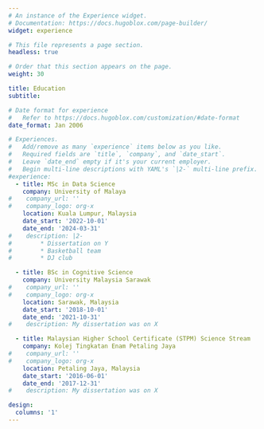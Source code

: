 ```yaml
---
# An instance of the Experience widget.
# Documentation: https://docs.hugoblox.com/page-builder/
widget: experience

# This file represents a page section.
headless: true

# Order that this section appears on the page.
weight: 30

title: Education
subtitle:

# Date format for experience
#   Refer to https://docs.hugoblox.com/customization/#date-format
date_format: Jan 2006

# Experiences.
#   Add/remove as many `experience` items below as you like.
#   Required fields are `title`, `company`, and `date_start`.
#   Leave `date_end` empty if it's your current employer.
#   Begin multi-line descriptions with YAML's `|2-` multi-line prefix.
#experience:
  - title: MSc in Data Science
    company: University of Malaya
#    company_url: ''
#    company_logo: org-x
    location: Kuala Lumpur, Malaysia
    date_start: '2022-10-01'
    date_end: '2024-03-31'
#    description: |2-
#        * Dissertation on Y
#        * Basketball team
#        * DJ club

  - title: BSc in Cognitive Science
    company: University Malaysia Sarawak
#    company_url: ''
#    company_logo: org-x
    location: Sarawak, Malaysia
    date_start: '2018-10-01'
    date_end: '2021-10-31'
#    description: My dissertation was on X

  - title: Malaysian Higher School Certificate (STPM) Science Stream
    company: Kolej Tingkatan Enam Petaling Jaya
#    company_url: ''
#    company_logo: org-x
    location: Petaling Jaya, Malaysia
    date_start: '2016-06-01'
    date_end: '2017-12-31'
#    description: My dissertation was on X

design:
  columns: '1'
---
```

